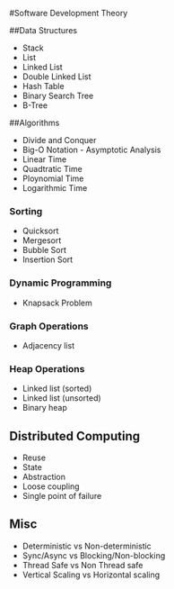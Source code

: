 #Software Development Theory

##Data Structures
+ Stack
+ List
+ Linked List
+ Double Linked List
+ Hash Table
+ Binary Search Tree
+ B-Tree

##Algorithms
+ Divide and Conquer
+ Big-O Notation - Asymptotic Analysis
+ Linear Time
+ Quadtratic Time
+ Ploynomial Time
+ Logarithmic Time

### Sorting
+ Quicksort
+ Mergesort
+ Bubble Sort
+ Insertion Sort

### Dynamic Programming
+ Knapsack Problem

### Graph Operations
+ Adjacency list

### Heap Operations
+ Linked list (sorted)
+ Linked list (unsorted)
+ Binary heap

## Distributed Computing
+ Reuse
+ State
+ Abstraction
+ Loose coupling
+ Single point of failure

## Misc
+ Deterministic vs Non-deterministic
+ Sync/Async vs Blocking/Non-blocking
+ Thread Safe vs Non Thread safe
+ Vertical Scaling vs Horizontal scaling
